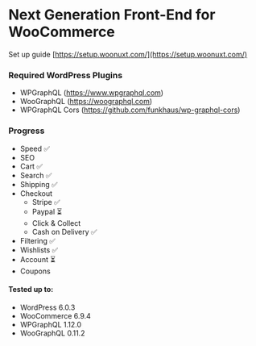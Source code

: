 # Next Generation Front-End for WooCommerce
Set up guide [https://setup.woonuxt.com/](https://setup.woonuxt.com/)

### Required WordPress Plugins
* WPGraphQL (https://www.wpgraphql.com)
* WooGraphQL (https://woographql.com)
* WPGraphQL Cors (https://github.com/funkhaus/wp-graphql-cors)

### Progress
 * Speed ✅
 * SEO 
 * Cart ✅
 * Search ✅
 * Shipping ✅
 * Checkout
   * Stripe ✅
   * Paypal ⏳
   * Click & Collect 
   * Cash on Delivery ✅
 * Filtering ✅
 * Wishlists ✅
 * Account ⏳
 * Coupons

#### Tested up to: 
* WordPress 6.0.3
* WooCommerce 6.9.4
* WPGraphQL 1.12.0
* WooGraphQL 0.11.2